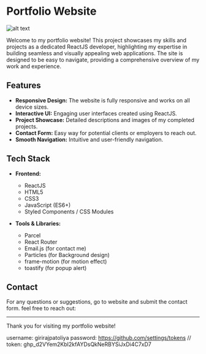 # Portfolio Website

<!-- ![Portfolio Banner]("https://i.imgur.com/vTUrDak.png") -->
![alt text](https://i.imgur.com/xNtQUht.png)
<!-- ![alt text](https://i.imgur.com/vTUrDak.png) -->
<!-- ![alt text](https://i.imgur.com/GuJ5x40.png) -->

Welcome to my portfolio website! This project showcases my skills and projects as a dedicated ReactJS developer, highlighting my expertise in building seamless and visually appealing web applications. The site is designed to be easy to navigate, providing a comprehensive overview of my work and experience.

## Features

- **Responsive Design:** The website is fully responsive and works on all device sizes.
- **Interactive UI:** Engaging user interfaces created using ReactJS.
- **Project Showcase:** Detailed descriptions and images of my completed projects.
- **Contact Form:** Easy way for potential clients or employers to reach out.
- **Smooth Navigation:** Intuitive and user-friendly navigation.

## Tech Stack

- **Frontend:**
  - ReactJS
  - HTML5
  - CSS3
  - JavaScript (ES6+)
  - Styled Components / CSS Modules

- **Tools & Libraries:**
  - Parcel
  - React Router
  - Email.js (for contact me)
  - Particles (for Background design)
  - frame-motion (for motion effect)
  - toastify (for popup alert)


## Contact

For any questions or suggestions, go to website and submit the contact form. feel free to reach out:

---

Thank you for visiting my portfolio website!

username: girirajpatoliya
password: https://github.com/settings/tokens // token: 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

